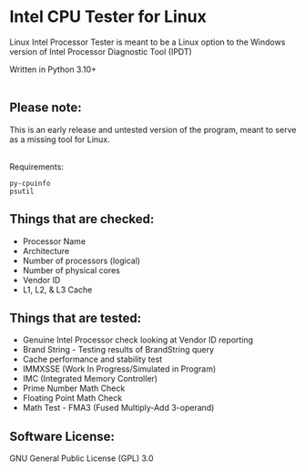 # Intel CPU Tester for Linux
Linux Intel Processor Tester is meant to be a Linux option to the Windows version of Intel Processor Diagnostic Tool (IPDT)

Written in Python 3.10+
<br><br>

## Please note: 

This is an early release and untested version of the program, meant to serve as a missing tool for Linux.
<br><br>

Requirements:
```
py-cpuinfo
psutil
```

## Things that are checked:

- Processor Name
- Architecture
- Number of processors (logical)
- Number of physical cores
- Vendor ID
- L1, L2, & L3 Cache

## Things that are tested:

- Genuine Intel Processor check looking at Vendor ID reporting
- Brand String -  Testing results of BrandString query
- Cache performance and stability test
- IMMXSSE (Work In Progress/Simulated in Program)
- IMC (Integrated Memory Controller)
- Prime Number Math Check
- Floating Point Math Check
-  Math Test - FMA3 (Fused Multiply-Add 3-operand)<br>
 
## Software License:

GNU General Public License (GPL) 3.0

